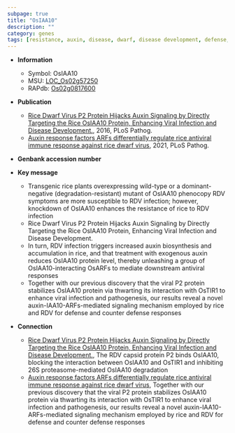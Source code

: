 ```yaml
---
subpage: true
title: "OsIAA10"
description: ""
category: genes
tags: [resistance, auxin, disease, dwarf, disease development, defense, defense response, auxin biosynthesis]
---
```


* **Information**  
    + Symbol: OsIAA10  
    + MSU: [LOC_Os02g57250](http://rice.plantbiology.msu.edu/cgi-bin/ORF_infopage.cgi?orf=LOC_Os02g57250)  
    + RAPdb: [Os02g0817600](http://rapdb.dna.affrc.go.jp/viewer/gbrowse_details/irgsp1?name=Os02g0817600)  

* **Publication**  
    + [Rice Dwarf Virus P2 Protein Hijacks Auxin Signaling by Directly Targeting the Rice OsIAA10 Protein, Enhancing Viral Infection and Disease Development.](http://www.ncbi.nlm.nih.gov/pubmed?term=Rice+Dwarf+Virus+P2+Protein+Hijacks+Auxin+Signaling+by+Directly+Targeting+the+Rice+OsIAA10+Protein,+Enhancing+Viral+Infection+and+Disease+Development.%5BTitle%5D), 2016, PLoS Pathog.
    + [Auxin response factors ARFs differentially regulate rice antiviral immune response against rice dwarf virus](http://www.ncbi.nlm.nih.gov/pubmed?term=Auxin+response+factors+ARFs+differentially+regulate+rice+antiviral+immune+response+against+rice+dwarf+virus%5BTitle%5D), 2021, PLoS Pathog.

* **Genbank accession number**  

* **Key message**  
    + Transgenic rice plants overexpressing wild-type or a dominant-negative (degradation-resistant) mutant of OsIAA10 phenocopy RDV symptoms are more susceptible to RDV infection; however, knockdown of OsIAA10 enhances the resistance of rice to RDV infection
    + Rice Dwarf Virus P2 Protein Hijacks Auxin Signaling by Directly Targeting the Rice OsIAA10 Protein, Enhancing Viral Infection and Disease Development.
    + In turn, RDV infection triggers increased auxin biosynthesis and accumulation in rice, and that treatment with exogenous auxin reduces OsIAA10 protein level, thereby unleashing a group of OsIAA10-interacting OsARFs to mediate downstream antiviral responses
    + Together with our previous discovery that the viral P2 protein stabilizes OsIAA10 protein via thwarting its interaction with OsTIR1 to enhance viral infection and pathogenesis, our results reveal a novel auxin-IAA10-ARFs-mediated signaling mechanism employed by rice and RDV for defense and counter defense responses

* **Connection**  
    + [Rice Dwarf Virus P2 Protein Hijacks Auxin Signaling by Directly Targeting the Rice OsIAA10 Protein, Enhancing Viral Infection and Disease Development.](http://www.ncbi.nlm.nih.gov/pubmed?term=Rice+Dwarf+Virus+P2+Protein+Hijacks+Auxin+Signaling+by+Directly+Targeting+the+Rice+OsIAA10+Protein,+Enhancing+Viral+Infection+and+Disease+Development.%5BTitle%5D), The RDV capsid protein P2 binds OsIAA10, blocking the interaction between OsIAA10 and OsTIR1 and inhibiting 26S proteasome-mediated OsIAA10 degradation
    + [Auxin response factors ARFs differentially regulate rice antiviral immune response against rice dwarf virus](http://www.ncbi.nlm.nih.gov/pubmed?term=Auxin+response+factors+ARFs+differentially+regulate+rice+antiviral+immune+response+against+rice+dwarf+virus%5BTitle%5D),  Together with our previous discovery that the viral P2 protein stabilizes OsIAA10 protein via thwarting its interaction with OsTIR1 to enhance viral infection and pathogenesis, our results reveal a novel auxin-IAA10-ARFs-mediated signaling mechanism employed by rice and RDV for defense and counter defense responses



